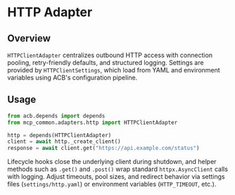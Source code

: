 # HTTP Adapter

## Overview
`HTTPClientAdapter` centralizes outbound HTTP access with connection pooling, retry-friendly defaults, and structured logging. Settings are provided by `HTTPClientSettings`, which load from YAML and environment variables using ACB's configuration pipeline.

## Usage

```python
from acb.depends import depends
from mcp_common.adapters.http import HTTPClientAdapter

http = depends(HTTPClientAdapter)
client = await http._create_client()
response = await client.get("https://api.example.com/status")
```

Lifecycle hooks close the underlying client during shutdown, and helper methods such as `.get()` and `.post()` wrap standard `httpx.AsyncClient` calls with logging. Adjust timeouts, pool sizes, and redirect behavior via settings files (`settings/http.yaml`) or environment variables (`HTTP_TIMEOUT`, etc.).
